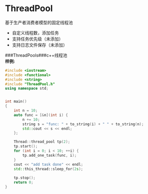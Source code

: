 # ThreadPool
基于生产者消费者模型的固定线程池
* 自定义线程数，添加任务
* 支持任务优先级（未添加）
* 支持日志文件保存（未添加）
  
###ThreadPools###c++线程池  
**样例:**  

```C++
#include <iostream>
#include <functional>
#include <string>
#include "ThreadPool.h"
using namespace std;


int main()
{
	int n = 10;
	auto func = [&n](int i) {
		n += 10;
		string s = "func: " + to_string(i) + " " + to_string(n);
		std::cout << s << endl;
	};

	Thread::thread_pool tp(2);
	tp.start(); 
	for (int i = 0; i < 10; ++i) {
		tp.add_one_task(func, i);
	}
	cout << "add task done" << endl;
	std::this_thread::sleep_for(2s);
	
	tp.stop();
	return 0;
}

```  
